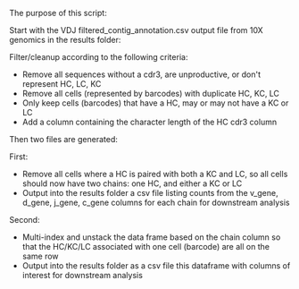 The purpose of this script:

Start with the VDJ filtered_contig_annotation.csv output file from 10X genomics in the results folder:

Filter/cleanup according to the following criteria:
- Remove all sequences without a cdr3, are unproductive, or don't represent HC, LC, KC
- Remove all cells (represented by barcodes) with duplicate HC, KC, LC
- Only keep cells (barcodes) that have a HC, may or may not have a KC or LC
- Add a column containing the character length of the HC cdr3 column

Then two files are generated:

First:
- Remove all cells where a HC is paired with both a KC and LC, so all cells should now have two chains: one HC, and either a KC or LC
- Output into the results folder a csv file listing counts from the v_gene, d_gene, j_gene, c_gene columns for each chain for downstream analysis

Second:
- Multi-index and unstack the data frame based on the chain column so that the HC/KC/LC associated with one cell (barcode) are all on the same row
- Output into the results folder as a csv file this dataframe with columns of interest for downstream analysis

    
